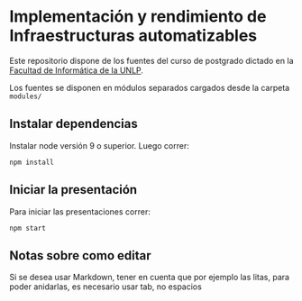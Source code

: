 # Implementación y rendimiento de Infraestructuras automatizables

Este repositorio dispone de los fuentes del curso de postgrado dictado en la
[Facultad de Informática de la UNLP](https://www.info.unlp.edu.ar/).

Los fuentes se disponen en módulos separados cargados desde la carpeta
`modules/`


## Instalar dependencias

Instalar node versión 9 o superior. Luego correr:

```
npm install
```

## Iniciar la presentación

Para iniciar las presentaciones correr:

```
npm start
```

## Notas sobre como editar

Si se desea usar Markdown, tener en cuenta que por ejemplo las litas, para poder
anidarlas, es necesario usar tab, no espacios
